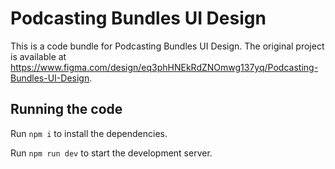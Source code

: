 
  # Podcasting Bundles UI Design

  This is a code bundle for Podcasting Bundles UI Design. The original project is available at https://www.figma.com/design/eq3phHNEkRdZNOmwg137yq/Podcasting-Bundles-UI-Design.

  ## Running the code

  Run `npm i` to install the dependencies.

  Run `npm run dev` to start the development server.
  